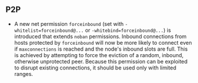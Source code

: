 P2P
---

- A new net permission `forceinbound` (set with `-whitelist=forceinbound@...`
  or `-whitebind=forceinbound@...`) is introduced that extends `noban` permissions.
  Inbound connections from hosts protected by `forceinbound` will now be more
  likely to connect even if `maxconnections` is reached and the node's inbound
  slots are full. This is achieved by attempting to force the eviction of a random,
  inbound, otherwise unprotected peer. Because this permission can be exploited
  to disrupt existing connections, it should be used only with limited ranges.